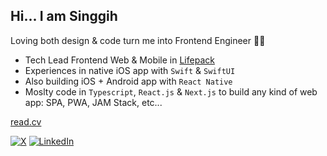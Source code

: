 ## Hi... I am Singgih 

Loving both design & code turn me into Frontend Engineer 👨‍💻
- Tech Lead Frontend Web & Mobile in [Lifepack](lifepack.id)
- Experiences in native iOS app with `Swift` & `SwiftUI`
- Also building iOS + Android app with `React Native`
- Moslty code in `Typescript`, `React.js` & `Next.js` to build any kind of web app: SPA, PWA, JAM Stack, etc...

[read.cv](https://read.cv/singgih)

[![X](https://img.shields.io/badge/(formerly%20Twitter)-1DA1F2?style=flat&logo=x&color=black&logoColor=white)](https://x.com/singgih_nn) 
[![LinkedIn](https://img.shields.io/badge/Linkedin-%230077B5.svg?style=flat&logo=linkedin&logoColor=white)](https://www.linkedin.com/in/singgih-nn/)
